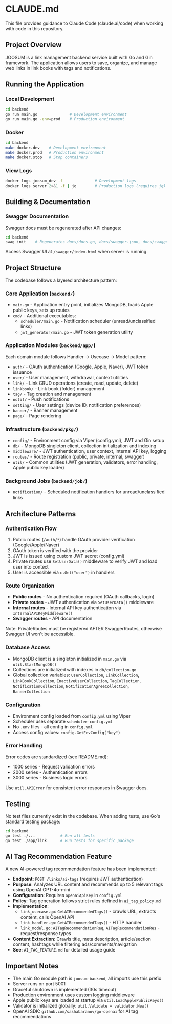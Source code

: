 # CLAUDE.md

This file provides guidance to Claude Code (claude.ai/code) when working with code in this repository.

## Project Overview

JOOSUM is a link management backend service built with Go and Gin framework. The application allows users to save, organize, and manage web links in link books with tags and notifications.

## Running the Application

### Local Development
```bash
cd backend
go run main.go              # Development environment
go run main.go -env=prod    # Production environment
```

### Docker
```bash
cd backend
make docker.dev    # Development environment
make docker.prod   # Production environment
make docker.stop   # Stop containers
```

### View Logs
```bash
docker logs joosum_dev -f              # Development logs
docker logs server 2>&1 -f | jq        # Production logs (requires jq)
```

## Building & Documentation

### Swagger Documentation
Swagger docs must be regenerated after API changes:
```bash
cd backend
swag init    # Regenerates docs/docs.go, docs/swagger.json, docs/swagger.yaml
```
Access Swagger UI at `/swagger/index.html` when server is running.

## Project Structure

The codebase follows a layered architecture pattern:

### Core Application (`backend/`)
- `main.go` - Application entry point, initializes MongoDB, loads Apple public keys, sets up routes
- `cmd/` - Additional executables:
  - `scheduler/main.go` - Notification scheduler (unread/unclassified links)
  - `jwt_generator/main.go` - JWT token generation utility

### Application Modules (`backend/app/`)
Each domain module follows Handler → Usecase → Model pattern:
- `auth/` - OAuth authentication (Google, Apple, Naver), JWT token issuance
- `user/` - User management, withdrawal, context utilities
- `link/` - Link CRUD operations (create, read, update, delete)
- `linkbook/` - Link book (folder) management
- `tag/` - Tag creation and management
- `notif/` - Push notifications
- `setting/` - User settings (device ID, notification preferences)
- `banner/` - Banner management
- `page/` - Page rendering

### Infrastructure (`backend/pkg/`)
- `config/` - Environment config via Viper (config.yml), JWT and Gin setup
- `db/` - MongoDB singleton client, collection initialization and indexing
- `middleware/` - JWT authentication, user context, internal API key, logging
- `routes/` - Route registration (public, private, internal, swagger)
- `util/` - Common utilities (JWT generation, validators, error handling, Apple public key loader)

### Background Jobs (`backend/job/`)
- `notification/` - Scheduled notification handlers for unread/unclassified links

## Architecture Patterns

### Authentication Flow
1. Public routes (`/auth/*`) handle OAuth provider verification (Google/Apple/Naver)
2. OAuth token is verified with the provider
3. JWT is issued using custom JWT secret (config.yml)
4. Private routes use `SetUserData()` middleware to verify JWT and load user into context
5. User is accessible via `c.Get("user")` in handlers

### Route Organization
- **Public routes** - No authentication required (OAuth callbacks, login)
- **Private routes** - JWT authentication via `SetUserData()` middleware
- **Internal routes** - Internal API key authentication via `InternalAPIKeyMiddleware()`
- **Swagger routes** - API documentation

Note: PrivateRoutes must be registered AFTER SwaggerRoutes, otherwise Swagger UI won't be accessible.

### Database Access
- MongoDB client is a singleton initialized in `main.go` via `util.StartMongoDB()`
- Collections are initialized with indexes in `db/collection.go`
- Global collection variables: `UserCollection`, `LinkCollection`, `LinkBookCollection`, `InactiveUserCollection`, `TagCollection`, `NotificationCollection`, `NotificationAgreeCollection`, `BannerCollection`

### Configuration
- Environment config loaded from `config.yml` using Viper
- Scheduler uses separate `scheduler-config.yml`
- No `.env` files - all config in `config.yml`
- Access config values: `config.GetEnvConfig("key")`

### Error Handling
Error codes are standardized (see README.md):
- 1000 series - Request validation errors
- 2000 series - Authentication errors
- 3000 series - Business logic errors

Use `util.APIError` for consistent error responses in Swagger docs.

## Testing

No test files currently exist in the codebase. When adding tests, use Go's standard testing package:
```bash
cd backend
go test ./...           # Run all tests
go test ./app/link      # Run tests for specific package
```

## AI Tag Recommendation Feature

A new AI-powered tag recommendation feature has been implemented:

- **Endpoint**: `POST /links/ai-tags` (requires JWT authentication)
- **Purpose**: Analyzes URL content and recommends up to 5 relevant tags using OpenAI GPT-4o-mini
- **Configuration**: Requires `openaiApiKey` in `config.yml`
- **Policy**: Tag generation follows strict rules defined in `ai_tag_policy.md`
- **Implementation**:
  - `link_usecase.go`: `GetAIRecommendedTags()` - crawls URL, extracts content, calls OpenAI API
  - `link_handler.go`: `GetAIRecommendedTags()` - HTTP handler
  - `link_model.go`: `AITagRecommendationReq`, `AITagRecommendationRes` - request/response types
- **Content Extraction**: Crawls title, meta description, article/section content, hashtags while filtering ads/comments/navigation
- **See**: `AI_TAG_FEATURE.md` for detailed usage guide

## Important Notes

- The main Go module path is `joosum-backend`, all imports use this prefix
- Server runs on port 5001
- Graceful shutdown is implemented (30s timeout)
- Production environment uses custom logging middleware
- Apple public keys are loaded at startup via `util.LoadApplePublicKeys()`
- Validator is initialized globally: `util.Validate = validator.New()`
- OpenAI SDK: `github.com/sashabaranov/go-openai` for AI tag recommendations
